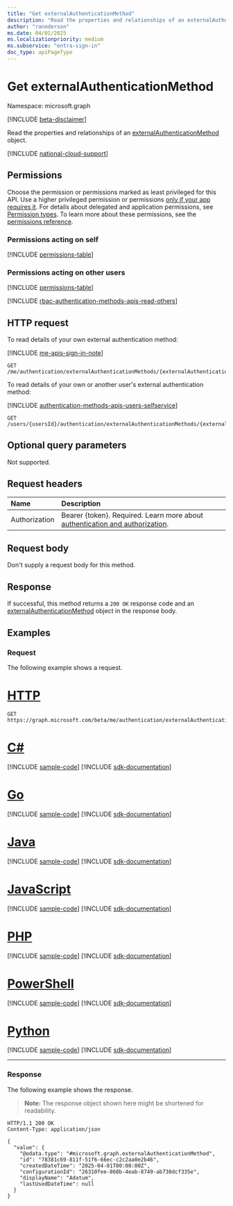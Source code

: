 ```yaml
---
title: "Get externalAuthenticationMethod"
description: "Read the properties and relationships of an externalAuthenticationMethod object."
author: "rannderson"
ms.date: 04/01/2025
ms.localizationpriority: medium
ms.subservice: "entra-sign-in"
doc_type: apiPageType
---
```


# Get externalAuthenticationMethod

Namespace: microsoft.graph

[!INCLUDE [beta-disclaimer](../../includes/beta-disclaimer.md)]

Read the properties and relationships of an [externalAuthenticationMethod](../resources/externalauthenticationmethod.md) object.

[!INCLUDE [national-cloud-support](../../includes/global-only.md)]

## Permissions
Choose the permission or permissions marked as least privileged for this API. Use a higher privileged permission or permissions [only if your app requires it](/graph/permissions-overview#best-practices-for-using-microsoft-graph-permissions). For details about delegated and application permissions, see [Permission types](/graph/permissions-overview#permission-types). To learn more about these permissions, see the [permissions reference](/graph/permissions-reference).

### Permissions acting on self

<!-- {
  "blockType": "permissions",
  "name": "externalauthenticationmethod-get-permissions",
  "requestUrls": ["GET /me/authentication/externalAuthenticationMethods/{externalAuthenticationMethodId}"]
}
-->
[!INCLUDE [permissions-table](../includes/permissions/externalauthenticationmethod-get-permissions.md)]

### Permissions acting on other users

<!-- { 
  "blockType": "permissions", 
  "name": "externalauthenticationmethod_get_2",
  "requestUrls": ["GET /users/{usersId}/authentication/externalAuthenticationMethods/{externalAuthenticationMethodId}"]
} -->
[!INCLUDE [permissions-table](../includes/permissions/externalauthenticationmethod-get-2-permissions.md)]

[!INCLUDE [rbac-authentication-methods-apis-read-others](../includes/rbac-for-apis/rbac-authentication-methods-apis-read-others.md)]


## HTTP request

To read details of your own external authentication method:

[!INCLUDE [me-apis-sign-in-note](../includes/me-apis-sign-in-note.md)]

<!-- { "blockType": "ignored" } -->
```http
GET /me/authentication/externalAuthenticationMethods/{externalAuthenticationMethodId}
```

To read details of your own or another user's external authentication method:

[!INCLUDE [authentication-methods-apis-users-selfservice](../includes/authentication-methods-apis-users-selfservice.md)]

<!-- { "blockType": "ignored" } -->
```http
GET /users/{usersId}/authentication/externalAuthenticationMethods/{externalAuthenticationMethodId}
```

## Optional query parameters

Not supported.

## Request headers

|Name|Description|
|:---|:---|
|Authorization|Bearer {token}. Required. Learn more about [authentication and authorization](/graph/auth/auth-concepts).|

## Request body

Don't supply a request body for this method.

## Response

If successful, this method returns a `200 OK` response code and an [externalAuthenticationMethod](../resources/externalauthenticationmethod.md) object in the response body.

## Examples

### Request

The following example shows a request.
# [HTTP](#tab/http)
<!-- {
  "blockType": "request",
  "name": "get_externalauthenticationmethod"
}
-->
```http
GET https://graph.microsoft.com/beta/me/authentication/externalAuthenticationMethods/{externalAuthenticationMethodId}
```

# [C#](#tab/csharp)
[!INCLUDE [sample-code](../includes/snippets/csharp/get-externalauthenticationmethod-csharp-snippets.md)]
[!INCLUDE [sdk-documentation](../includes/snippets/snippets-sdk-documentation-link.md)]

# [Go](#tab/go)
[!INCLUDE [sample-code](../includes/snippets/go/get-externalauthenticationmethod-go-snippets.md)]
[!INCLUDE [sdk-documentation](../includes/snippets/snippets-sdk-documentation-link.md)]

# [Java](#tab/java)
[!INCLUDE [sample-code](../includes/snippets/java/get-externalauthenticationmethod-java-snippets.md)]
[!INCLUDE [sdk-documentation](../includes/snippets/snippets-sdk-documentation-link.md)]

# [JavaScript](#tab/javascript)
[!INCLUDE [sample-code](../includes/snippets/javascript/get-externalauthenticationmethod-javascript-snippets.md)]
[!INCLUDE [sdk-documentation](../includes/snippets/snippets-sdk-documentation-link.md)]

# [PHP](#tab/php)
[!INCLUDE [sample-code](../includes/snippets/php/get-externalauthenticationmethod-php-snippets.md)]
[!INCLUDE [sdk-documentation](../includes/snippets/snippets-sdk-documentation-link.md)]

# [PowerShell](#tab/powershell)
[!INCLUDE [sample-code](../includes/snippets/powershell/get-externalauthenticationmethod-powershell-snippets.md)]
[!INCLUDE [sdk-documentation](../includes/snippets/snippets-sdk-documentation-link.md)]

# [Python](#tab/python)
[!INCLUDE [sample-code](../includes/snippets/python/get-externalauthenticationmethod-python-snippets.md)]
[!INCLUDE [sdk-documentation](../includes/snippets/snippets-sdk-documentation-link.md)]

---

### Response

The following example shows the response.
>**Note:** The response object shown here might be shortened for readability.
<!-- {
  "blockType": "response",
  "truncated": true,
  "@odata.type": "microsoft.graph.externalAuthenticationMethod"
}
-->
```http
HTTP/1.1 200 OK
Content-Type: application/json

{
  "value": {
    "@odata.type": "#microsoft.graph.externalAuthenticationMethod",
    "id": "78381c69-811f-51f6-66ec-c2c2aa0e2b46",
    "createdDateTime": "2025-04-01T00:00:00Z",
    "configurationId": "26310fee-860b-4eab-8749-ab730dcf335e",
    "displayName": "Adatum",
    "lastUsedDateTime": null
  }
}
```

